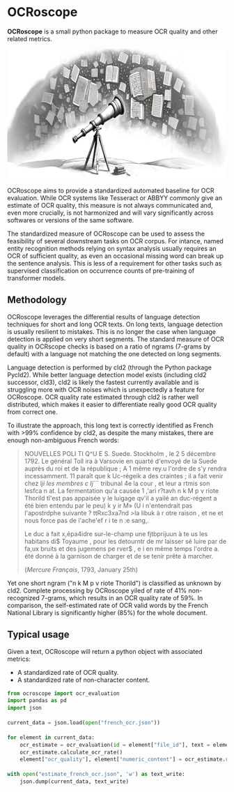 # OCRoscope
**OCRoscope** is a small python package to measure OCR quality and other related metrics.

<p align="center">
<img src="https://raw.githubusercontent.com/Pleias/ocroscope/main/ocroscope_logo.jpg" alt="ocroscope logo" height="300px"/>
</p>

OCRoscope aims to provide a standardized automated baseline for OCR evaluation. While OCR systems like Tesseract or ABBYY commonly give an estimate of OCR quality, this measure is not always communicated and, even more crucially, is not harmonized and will vary significantly across softwares or versions of the same software.

The standardized measure of OCRoscope can be used to assess the feasibility of several downstream tasks on OCR corpus. For intance, named entity recognition methods relying on syntax analysis usually requires an OCR of sufficient quality, as even an occasional missing word can break up the sentence analysis. This is less of a requirement for other tasks such as supervised classification on occurrence counts of pre-training of transformer models.

## Methodology

OCRoscope leverages the differential results of language detection techniques for short and long OCR texts. On long texts, language detection is usually resilient to mistakes. This is no longer the case when language detection is applied on very short segments. The standard measure of OCR quality in OCRscope checks is based on a ratio of ngrams (7-grams by default) with a language not matching the one detected on long segments.

Language detection is performed by cld2 (through the Python package Pycld2). While better language detection model exists (including cld2 successor, cld3), cld2 is likely the fastest currently available and is struggling more with OCR noises which is unexpectedly a feature for OCRoscope. OCR quality rate estimated through cld2 is rather well distributed, which makes it easier to differentiate really good OCR quality from correct one.

To illustrate the approach, this long text is correctly identified as French with >99% confidence by cld2, as despite the many mistakes, there are enough non-ambiguous French words:

> NOUVELLES POLI TI Q^U E S. Suede. Stockholm , le 2 5 décembre 1792. Le général Toll ira à Varsovie en quarté d'envoyé de la Suede auprès du roi et de la république ; A 1 même rey.u l'ordre de s'y rendra incessamment. 11 paraît que k Uc-régeik a des craintes ; il a fait venir chez l*ji les membres c Ij*``` tribunal 4e la cour , et leur a rtmis son lesfca n at. La fermentation qu'a causée 1 ,'ari r?tavh n k M p v riote Thorild tî'est pas appaisée y le luigage qv'il a yailé an duc-régent a été bien entendu par le peu) k y ir M» (U i n'entendrait pas l'apostrdphe suivante ? ttRxc3xa7nd &gt;la libuk à r otre raison , et ne et nous force pas de i'ache'ef r i te n :e sang,.
>
> Le duc a fait x,épa4idre sur-le-champ une fjtbprijuun à te us les habitans di$ Toyaume , pour les detourntr de mr laisser sé luire par de fa,ux bruits et des jugemens pe rver$ , e i en même temps l'ordre a. été donné à la garnison de charger et de se tenir prête à marcher.
> 
> (*Mercure Français*, 1793, January 25th)

Yet one short ngram ("n k M p v riote Thorild") is classified as unknown by cld2. Complete processing by OCRoscope yiled of rate of 41% non-recognized 7-grams, which results in an OCR quality rate of 59%. In comparison, the self-estimated rate of OCR valid words by the French National Library is significantly higher (85%) for the whole document.

## Typical usage

Given a text, OCRoscope will return a python object with associated metrics:
* A standardized rate of OCR quality.
* A standardized rate of non-character content.

```python
from ocroscope import ocr_evaluation
import pandas as pd
import json

current_data = json.load(open("french_ocr.json"))

for element in current_data:
    ocr_estimate = ocr_evaluation(id = element["file_id"], text = element["sampled_text"])
    ocr_estimate.calculate_ocr_rate()
    element["ocr_quality"], element["numeric_content"] = ocr_estimate.ratio_segment, ocr_estimate.ratio_numeric

with open("estimate_french_ocr.json", 'w') as text_write:
    json.dump(current_data, text_write)
```
